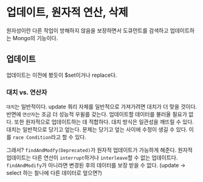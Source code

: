 # 업데이트, 원자적 연산, 삭제

원자성이란 다른 작업이 방해하지 않음을 보장하면서 도큐먼트를 검색하고 업데이트하는 Mongo의 기능이다.

## 업데이트

업데이트는 이전에 봤듯이 $set이거나 replace다. 


### 대치 vs. 연산자

`대치`는 일반적이다. update 쿼리 자체를 일반적으로 가져가려면 대치가 더 맞을 것이다. 반면에 `연산자`는 조금 더 성능적 우윌를 갖는다. 업데이트할 데이터를 불러올 필요가 없다.
또한 원자적으로 업데이트하는 데 적합하다. 대치 방식은 일관성을 깨뜨릴 수 있다. 대치는 일반적으로 당기고 엎는다.
문제는 당기고 엎는 사이에 수정이 생길 수 있다. 이를 `race Condition`라고 할 수 있다.


그래서? `findAndModfy(Deprecated)`가 원자적 업데이트가 가능하게 해준다. 원자적 업데이트는 다른 연산이 `interrupt`하거나 `interleave`할 수 없는 
업데이트다. `findAndModify`가 아니라면 변경된 후의 데이터를 보장 받을 수 없다. (update -> select 하는 찰나에 다른 데이터로 엎으면?) 
